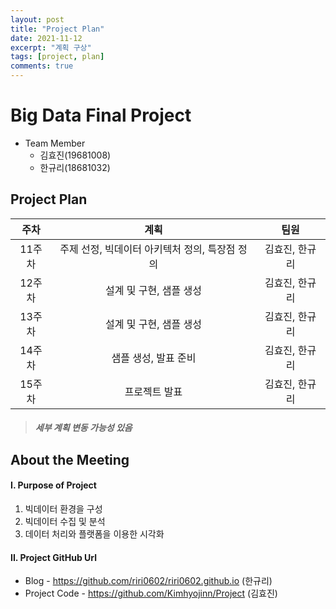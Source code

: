 ```yaml
---
layout: post
title: "Project Plan"
date: 2021-11-12
excerpt: "계획 구상"
tags: [project, plan]
comments: true
---
```


# Big Data Final Project


* Team Member
  * 김효진(19681008)
  * 한규리(18681032) 



## Project Plan

| 주차 | 계획 | 팀원 |
|:--------:|:-------:|:--------:|
| 11주차  | 주제 선정, 빅데이터 아키텍처 정의, 특장점 정의 | 김효진, 한규리  |
| 12주차  | 설계 및 구현, 샘플 생성  | 김효진, 한규리  |
| 13주차  | 설계 및 구현, 샘플 생성  | 김효진, 한규리  |
| 14주차  | 샘플 생성, 발표 준비  | 김효진, 한규리  |
| 15주차  | 프로젝트 발표 | 김효진, 한규리  |

> ##### 세부 계획 변동 가능성 있음



## About the Meeting

  #### I. Purpose of Project
  1) 빅데이터 환경을 구성
  2) 빅데이터 수집 및 분석
  3) 데이터 처리와 플랫폼을 이용한 시각화

  #### II. Project GitHub Url
  * Blog - https://github.com/riri0602/riri0602.github.io (한규리)
  * Project Code - https://github.com/Kimhyojinn/Project  (김효진)
